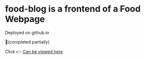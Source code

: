 # food-blog is a frontend of a Food Webpage

Deployed on github.io

:red_circle:(completed partially)

Click :point_right: [Can be viewed here](https://umarshahid.github.io/food-blog)
